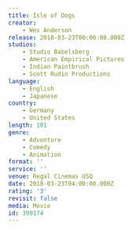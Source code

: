 ```yaml
---
title: Isle of Dogs
creator:
    - Wes Anderson
release: 2018-03-23T00:00:00.000Z
studios:
    - Studio Babelsberg
    - American Empirical Pictures
    - Indian Paintbrush
    - Scott Rudin Productions
language:
    - English
    - Japanese
country:
    - Germany
    - United States
length: 101
genre:
    - Adventure
    - Comedy
    - Animation
format: ''
service: ''
venue: Regal Cinemas USQ
date: 2018-03-23T04:00:00.000Z
rating: '3'
revisit: false
media: Movie
id: 399174
---
```



